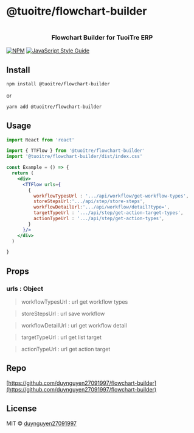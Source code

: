 # @tuoitre/flowchart-builder

<div align="center"> 
    <img src="https://cdn.tgdd.vn/GameApp/3/222501/Screentshots/bao-tuoi-tre-online-222501-logo-13-05-2020.png" alt="">
    <h3>Flowchart Builder for TuoiTre ERP </h3> 
</div>


[![NPM](https://img.shields.io/npm/v/@tuoitre/flowchart-builder.svg)](https://www.npmjs.com/package/@tuoitre/flowchart-builder) [![JavaScript Style Guide](https://img.shields.io/badge/code_style-standard-brightgreen.svg)](https://standardjs.com)

## Install

```bash
npm install @tuoitre/flowchart-builder
```
or
```bash
yarn add @tuoitre/flowchart-builder
```

## Usage

```jsx
import React from 'react'

import { TTFlow } from '@tuoitre/flowchart-builder'
import '@tuoitre/flowchart-builder/dist/index.css'

const Example = () => {
  return (
    <div>
      <TTFlow urls={
        {
          workflowTypesUrl : '.../api/workflow/get-workflow-types',
          storeStepsUrl:'.../api/step/store-steps',
          workflowDetailUrl:'.../api/workflow/detail?type=',
          targetTypeUrl : '.../api/step/get-action-target-types',
          actionTypeUrl : '.../api/step/get-action-types',
        }
      }/>
    </div>
  )

}
```

## Props

### urls : Object
> workflowTypesUrl : url get workflow types

> storeStepsUrl : url save workflow

> workflowDetailUrl : url get workflow detail

> targetTypeUrl : url get list target

> actionTypeUrl : url get action target
## Repo

[https://github.com/duynguyen27091997/flowchart-builder](https://github.com/duynguyen27091997/flowchart-builder)

## License

MIT © [duynguyen27091997](https://github.com/duynguyen27091997)
